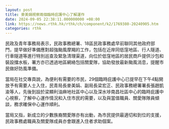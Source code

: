 ```yaml
---
layout: post
title: 麥美娟視察兩個臨時庇護中心了解運作
date: 2024-09-05 22:38:11.000000000 +08:00
link: https://news.rthk.hk/rthk/ch/component/k2/1769380-20240905.htm
categories: rthk
---
```


民政及青年事務局表示，民政事務總署、18區民政事務處早前聯同其他政府部門，提早做好準備應對超強颱風摩羯的工作，包括在近岸同低窪地區、行人隧道、行車隧道等進行特別巡查及緊急清理渠道，向位於低窪地區的居民商戶提供沙包和裝設擋水板，署方亦已透過地區網絡包括關愛隊，協助發放最新颱風消息，提醒市民做好防風準備。

當局在社交專頁說，為便利有需要的市民，29個臨時庇護中心已提早在下午4點開放予有需要人士入住，民青局長麥美娟、副局長梁宏正、民政事務總署署長張趙凱渝等人，先後到設於梁顯利油麻地社區中心以及深水埗南昌社區中心的臨時庇護中心視察，了解中心運作情況和入住市民的需要，以及與當值職員、關愛隊隊員傾談，務求確保中心運作順利。

當局又指，新成立的少數族裔關愛隊亦有出動，為市民提供最適切和到位的支援，民政事務處職員及關愛隊成員亦會跟進入住者求助個案。
